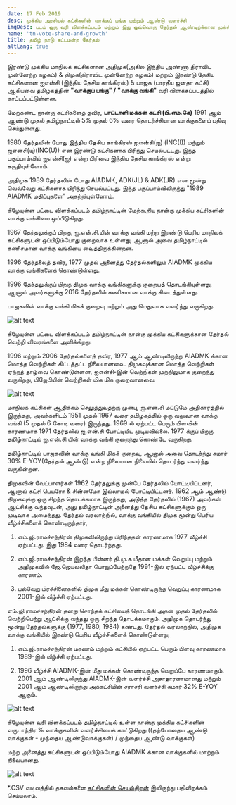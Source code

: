 ```yaml
---
date: 17 Feb 2019
desc: முக்கிய அரசியல் கட்சிகளின் வாக்குப் பங்கு மற்றும் ஆண்டு வளர்ச்சி
imgDesc: படம் ஒரு வரி விளக்கப்படம் மற்றும் இது ஒவ்வொரு தேர்தல் ஆண்டிற்க்கான முக்கிய அரசியல் கட்சிகளின் சதவீத வாக்குகளைப் காட்டுகிறது.
name: 'tn-vote-share-and-growth'
title: தமிழ் நாடு சட்டமன்ற தேர்தல்
altLang: true
---
```

<div>
    <adsbygoogle />
</div>
<Adsense
          data-ad-client="ca-pub-3042269102042405"
          data-ad-slot="1234567890"
/>

இரண்டு முக்கிய மாநிலக் கட்சிகளான அதிமுக(அகில இந்திய அண்ணா திராவிட முன்னேற்ற கழகம்) & திமுக(திராவிட முன்னேற்ற கழகம்) மற்றும் இரண்டு தேசிய கட்சிகளான ஐஎன்சி (இந்திய தேசிய காங்கிரஸ்) & பாஜக (பாரதீய ஜனதா கட்சி) ஆகியவை தமிழகத்தின் **"வாக்குப் பங்கு" / "வாக்கு வங்கி"** வரி விளக்கப்படத்தில் காட்டப்பட்டுள்ளன.

மேற்கண்ட நான்கு கட்சிகளைத் தவிர, **பாட்டாளி மக்கள் கட்சி (பி.எம்.கே)** 1991 ஆம் ஆண்டு முதல் தமிழ்நாட்டில் 5% முதல் 6% வரை தொடர்ச்சியான வாக்குகளைப் பதிவு செய்துள்ளது.

1980 தேர்தலின் போது இந்திய தேசிய காங்கிரஸ் ஐஎன்சி(ஐ) (INC(I)) மற்றும் ஐஎன்சி(யு)(INC(U)) என இரண்டு கட்சிகளாக பிரிந்து செயல்பட்டது. இந்த பகுப்பாய்வில் ஐஎன்சி(ஐ) என்ற பிரிவை இந்திய தேசிய காங்கிரஸ் என்று கருதியுள்ளோம்.

அதிமுக 1989 தேர்தலின் போது AIADMK, ADK(JL) & ADK(JR) என மூன்று வெவ்வேறு கட்சிகளாக பிரிந்து செயல்பட்டது. இந்த பகுப்பாய்விலிருந்து "1989 AIADMK மதிப்புகளை" அகற்றியுள்ளோம்.

கீழேயுள்ள பட்டை விளக்கப்படம் தமிழ்நாட்டின் மேற்கூறிய நான்கு முக்கிய கட்சிகளின் வாக்கு வங்கியை ஒப்பிடுகிறது.

1967 தேர்தலுக்குப் பிறகு, ஐ.என்.சி.யின் வாக்கு வங்கி மற்ற இரண்டு பெரிய மாநிலக் கட்சிகளுடன் ஒப்பிடும்போது குறைவாக உள்ளது, ஆனால் அவை தமிழ்நாட்டில் கணிசமான வாக்கு வங்கியை வைத்திருக்கின்றன.

1996 தேர்தலைத் தவிர, 1977 முதல் அனைத்து தேர்தல்களிலும் AIADMK முக்கிய வாக்கு வங்கிகளைக் கொண்டுள்ளது.

1996 தேர்தலுக்குப் பிறகு திமுக வாக்கு வங்கிகளுக்கு குறையத் தொடங்கியுள்ளது, ஆனால் அவர்களுக்கு 2016 தேர்தலில் கணிசமான வாக்கு கிடைத்துள்ளது.

பாஜகவின் வாக்கு வங்கி மிகக் குறைவு மற்றும் அது மெதுவாக வளர்ந்து வருகிறது.

<img src="/politics/tn-vote-share-and-growth_files/figure-markdown/voting-1.png" alt="alt text" class="blogs_image">

கீழேயுள்ள பட்டை விளக்கப்படம் தமிழ்நாட்டின் நான்கு முக்கிய கட்சிகளுக்கான தேர்தல் வெற்றி விவரங்களை அளிக்கிறது.

1996 மற்றும் 2006 தேர்தல்களைத் தவிர, 1977 ஆம் ஆண்டிலிருந்து AIADMK க்கான மொத்த வெற்றிகள் கிட்டத்தட்ட நிலையானவை. திமுகவுக்கான மொத்த வெற்றிகள் ஏற்றத் தாழ்வை கொண்டுள்ளன, ஐஎன்சி-இன் வெற்றிகள் முற்றிலுமாக குறைந்து வருகிறது, பிஜேபியின் வெற்றிகள் மிக மிக குறைவானவை.

<img src="/politics/tn-vote-share-and-growth_files/figure-markdown/winning-1.png" alt="alt text" class="blogs_image">

மாநிலக் கட்சிகள் ஆதிக்கம் செலுத்துவதற்கு முன்பு, ஐ.என்.சி மட்டுமே அதிகாரத்தில் இருந்தது, அவர்களிடம் 1951 முதல் 1967 வரை தமிழகத்தில் ஒரு வலுவான வாக்கு வங்கி (5 முதல் 6 கோடி வரை) இருந்தது. 1969 ல் ஏற்பட்ட பெரும் பிளவின் காரணமாக 1971 தேர்தலில் ஐ.என்.சி போட்டியிட முடியவில்லை. 1977 க்குப் பிறகு தமிழ்நாட்டில் ஐ.என்.சி.யின் வாக்கு வங்கி குறைந்து கொண்டே வருகிறது.

தமிழ்நாட்டில் பாஜகவின் வாக்கு வங்கி மிகக் குறைவு, ஆனால் அவை தொடர்ந்து சுமார் 30% E-YOY(தேர்தல் ஆண்டு) என்ற நிலையான நிலையில் தொடர்ந்து வளர்ந்து வருகின்றன.

திமுகவின் வேட்பாளர்கள் 1962 தேர்தலுக்கு முன்பே தேர்தலில் போட்டியிட்டனர், ஆனால் கட்சி பெயரோ & சின்னமோ இல்லாமல் போட்டியிட்டனர். 1962 ஆம் ஆண்டு திமுகவுக்கு ஒரு சிறந்த தொடக்கமாக இருந்தது, அடுத்த தேர்தலில் (1967) அவர்கள் ஆட்சிக்கு வந்தவுடன், அது தமிழ்நாட்டின் அனைத்து தேசிய கட்சிகளுக்கும் ஒரு முடிவாக அமைந்தது. தேர்தல் வரலாற்றில், வாக்கு வங்கியில் திமுக மூன்று பெரிய வீழ்ச்சிகளைக் கொண்டிருந்தார்,

1. எம்.ஜி.ராமச்சந்திரன் திமுகவிலிருந்து பிரிந்ததன் காரணமாக 1977 வீழ்ச்சி ஏற்பட்டது. இது 1984 வரை தொடர்ந்தது.

2. எம்.ஜி.ராமச்சந்திரன் இறந்த பின்னர் தி.மு.க மீதான மக்கள் வெறுப்பு மற்றும் அதிமுகவில் ஜே.ஜெயலலிதா பொறுப்பேற்றதே 1991-இல் ஏற்பட்ட வீழ்ச்சிக்கு காரணம்.

3. பல்வேறு பிரச்சினைகளில் திமுக மீது மக்கள் கொண்டிருந்த வெறுப்பு காரணமாக 2001-இல் வீழ்ச்சி ஏற்பட்டது.

எம்.ஜி.ராமச்சந்திரன் தனது சொந்தக் கட்சியைத் தொடங்கி அதன் முதல் தேர்தலில் வெற்றிபெற்று ஆட்சிக்கு வந்தது ஒரு சிறந்த தொடக்கமாகும். அதிமுக தொடர்ந்து மூன்று தேர்தல்களுக்கு (1977, 1980, 1984) கண்டது. தேர்தல் வரலாற்றில், அதிமுக வாக்கு வங்கியில் இரண்டு பெரிய வீழ்ச்சிகளைக் கொண்டுள்ளது,

1. எம்.ஜி.ராமச்சந்திரன் மரணம் மற்றும் கட்சியில் ஏற்பட்ட பெரும் பிளவு காரணமாக 1989-இல் வீழ்ச்சி ஏற்பட்டது.

2. 1996 வீழ்ச்சி AIADMK-இன் மீது மக்கள் கொண்டிருந்த வெறுப்பே காரணமாகும். 2001 ஆம் ஆண்டிலிருந்து AIADMK-இன் வளர்ச்சி அசாதாரணமானது மற்றும் 2001 ஆம் ஆண்டிலிருந்து அக்கட்சியின் சராசரி வளர்ச்சி சுமார் 32% E-YOY ஆகும்.

<img src="/politics/tn-vote-share-and-growth_files/figure-markdown/performance2-1.png" alt="alt text" class="blogs_image">

கீழேயுள்ள வரி விளக்கப்படம் தமிழ்நாட்டில் உள்ள நான்கு முக்கிய கட்சிகளின் வருடாந்திர % வாக்குகளின் வளர்ச்சியைக் காட்டுகிறது ((தற்போதைய ஆண்டு வாக்குகள் - முந்தைய ஆண்டுவாக்குகள்) / முந்தைய ஆண்டு வாக்குகள்)

மற்ற அனைத்து கட்சிகளுடன் ஒப்பிடும்போது AIADMK க்கான வாக்குகளில் மாற்றம் நிலையானது.

<img src="/politics/tn-vote-share-and-growth_files/figure-markdown/E-yoy%20growth-1.png" alt="alt text" class="blogs_image">

\*.CSV வடிவத்தில் தகவல்களை [கட்சிகளின் செயல்திறன்](http://thedatatalks.in/datas/politics/tn-party-performance.csv) இலிருந்து பதிவிறக்கம் செய்யலாம்.


<style>

</style>